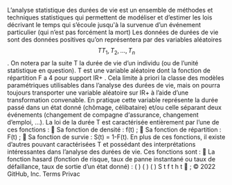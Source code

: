 L’analyse statistique des durées de vie est un ensemble de méthodes et techniques
statistiques qui permettent de modéliser et d’estimer les lois décrivant le temps qui s’écoule
jusqu'à la survenue d’un événement particulier (qui n’est pas forcément la mort)
Les données de durées de vie sont des données positives qu’on représentera par des
variables aléatoires $$ T T_1, T_2, ..., T_n $$
. On notera par la suite T la durée de vie d’un individu (ou de
l’unité statistique en question). T est une variable aléatoire dont la fonction de répartition F a 
4
pour support IR+
. Cela limite à priori la classe des modèles paramétriques utilisables dans
l’analyse des durées de vie, mais on pourra toujours transporter une variable aléatoire sur IR+
à l’aide d’une transformation convenable. En pratique cette variable représente la durée passé
dans un état donné (chômage, célibataire) et/ou celle séparant deux événements (changement
de compagne d‘assurance, changement d’emploi, …).
 La loi de la durée T est caractérisée entièrement par l’une de ces fonctions :
 Sa fonction de densité : f(t) ;
 Sa fonction de répartition : F(t) ;
 Sa fonction de survie : S(t) = 1-F(t).
En plus de ces fonctions, il existe d’autres pouvant caractérisées T et possédant des
interprétations intéressantes dans l’analyse des durées de vie. Ces fonctions sont :
 La fonction hasard (fonction de risque, taux de panne instantané ou taux de défaillance,
taux de sortie d’un état donné) :
( )
( )
( )
S t
f t
h t  ; 
© 2022 GitHub, Inc.
Terms
Privac
